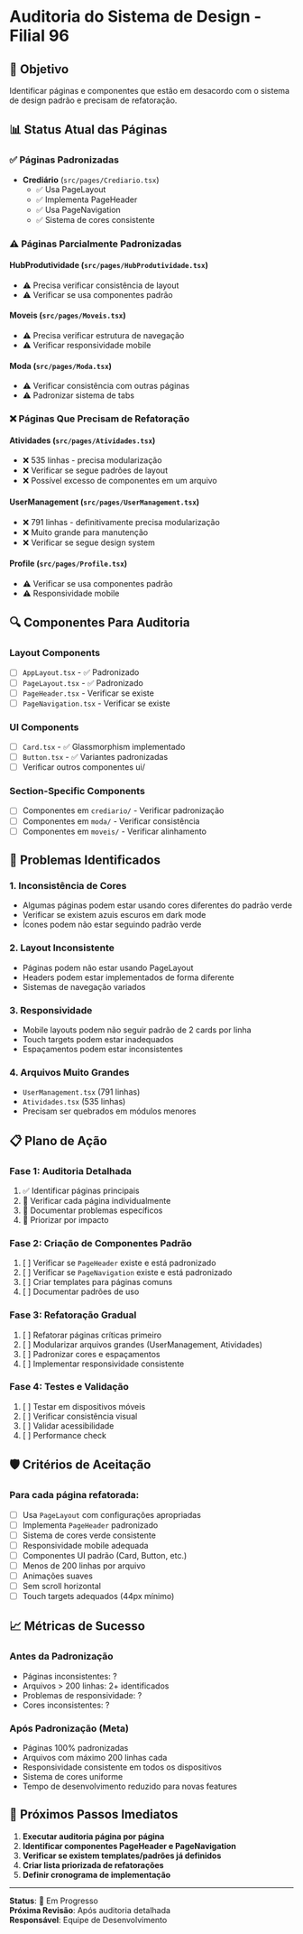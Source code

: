 # Auditoria do Sistema de Design - Filial 96

## 🎯 Objetivo
Identificar páginas e componentes que estão em desacordo com o sistema de design padrão e precisam de refatoração.

## 📊 Status Atual das Páginas

### ✅ Páginas Padronizadas
- **Crediário** (`src/pages/Crediario.tsx`)
  - ✅ Usa PageLayout
  - ✅ Implementa PageHeader
  - ✅ Usa PageNavigation
  - ✅ Sistema de cores consistente

### ⚠️ Páginas Parcialmente Padronizadas

#### HubProdutividade (`src/pages/HubProdutividade.tsx`)
- ⚠️ Precisa verificar consistência de layout
- ⚠️ Verificar se usa componentes padrão

#### Moveis (`src/pages/Moveis.tsx`)
- ⚠️ Precisa verificar estrutura de navegação
- ⚠️ Verificar responsividade mobile

#### Moda (`src/pages/Moda.tsx`)
- ⚠️ Verificar consistência com outras páginas
- ⚠️ Padronizar sistema de tabs

### ❌ Páginas Que Precisam de Refatoração

#### Atividades (`src/pages/Atividades.tsx`)
- ❌ 535 linhas - precisa modularização
- ❌ Verificar se segue padrões de layout
- ❌ Possível excesso de componentes em um arquivo

#### UserManagement (`src/pages/UserManagement.tsx`)
- ❌ 791 linhas - definitivamente precisa modularização
- ❌ Muito grande para manutenção
- ❌ Verificar se segue design system

#### Profile (`src/pages/Profile.tsx`)
- ⚠️ Verificar se usa componentes padrão
- ⚠️ Responsividade mobile

## 🔍 Componentes Para Auditoria

### Layout Components
- [ ] `AppLayout.tsx` - ✅ Padronizado
- [ ] `PageLayout.tsx` - ✅ Padronizado  
- [ ] `PageHeader.tsx` - Verificar se existe
- [ ] `PageNavigation.tsx` - Verificar se existe

### UI Components
- [ ] `Card.tsx` - ✅ Glassmorphism implementado
- [ ] `Button.tsx` - ✅ Variantes padronizadas
- [ ] Verificar outros componentes ui/

### Section-Specific Components
- [ ] Componentes em `crediario/` - Verificar padronização
- [ ] Componentes em `moda/` - Verificar consistência
- [ ] Componentes em `moveis/` - Verificar alinhamento

## 🎨 Problemas Identificados

### 1. Inconsistência de Cores
- Algumas páginas podem estar usando cores diferentes do padrão verde
- Verificar se existem azuis escuros em dark mode
- Ícones podem não estar seguindo padrão verde

### 2. Layout Inconsistente
- Páginas podem não estar usando PageLayout
- Headers podem estar implementados de forma diferente
- Sistemas de navegação variados

### 3. Responsividade
- Mobile layouts podem não seguir padrão de 2 cards por linha
- Touch targets podem estar inadequados
- Espaçamentos podem estar inconsistentes

### 4. Arquivos Muito Grandes
- `UserManagement.tsx` (791 linhas)
- `Atividades.tsx` (535 linhas)
- Precisam ser quebrados em módulos menores

## 📋 Plano de Ação

### Fase 1: Auditoria Detalhada
1. ✅ Identificar páginas principais
2. 🔄 Verificar cada página individualmente
3. 🔄 Documentar problemas específicos
4. 🔄 Priorizar por impacto

### Fase 2: Criação de Componentes Padrão
1. [ ] Verificar se `PageHeader` existe e está padronizado
2. [ ] Verificar se `PageNavigation` existe e está padronizado
3. [ ] Criar templates para páginas comuns
4. [ ] Documentar padrões de uso

### Fase 3: Refatoração Gradual
1. [ ] Refatorar páginas críticas primeiro
2. [ ] Modularizar arquivos grandes (UserManagement, Atividades)
3. [ ] Padronizar cores e espaçamentos
4. [ ] Implementar responsividade consistente

### Fase 4: Testes e Validação
1. [ ] Testar em dispositivos móveis
2. [ ] Verificar consistência visual
3. [ ] Validar acessibilidade
4. [ ] Performance check

## 🛡️ Critérios de Aceitação

### Para cada página refatorada:
- [ ] Usa `PageLayout` com configurações apropriadas
- [ ] Implementa `PageHeader` padronizado
- [ ] Sistema de cores verde consistente
- [ ] Responsividade mobile adequada
- [ ] Componentes UI padrão (Card, Button, etc.)
- [ ] Menos de 200 linhas por arquivo
- [ ] Animações suaves
- [ ] Sem scroll horizontal
- [ ] Touch targets adequados (44px mínimo)

## 📈 Métricas de Sucesso

### Antes da Padronização
- Páginas inconsistentes: ?
- Arquivos > 200 linhas: 2+ identificados
- Problemas de responsividade: ?
- Cores inconsistentes: ?

### Após Padronização (Meta)
- Páginas 100% padronizadas
- Arquivos com máximo 200 linhas cada
- Responsividade consistente em todos os dispositivos
- Sistema de cores uniforme
- Tempo de desenvolvimento reduzido para novas features

## 🔧 Próximos Passos Imediatos

1. **Executar auditoria página por página**
2. **Identificar componentes PageHeader e PageNavigation**
3. **Verificar se existem templates/padrões já definidos**
4. **Criar lista priorizada de refatorações**
5. **Definir cronograma de implementação**

---

**Status**: 🔄 Em Progresso  
**Próxima Revisão**: Após auditoria detalhada  
**Responsável**: Equipe de Desenvolvimento 